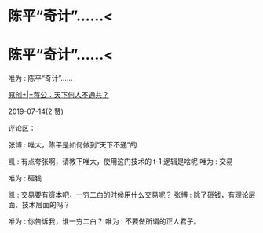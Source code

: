 # 陈平“奇计”……<

# 陈平“奇计”……<

唯为 : 陈平“奇计”……

[原创](https://mp.weixin.qq.com/s/Yo6yOu9Y7Y1_8-aTsy4BgQ)[+|+](https://mp.weixin.qq.com/s/Yo6yOu9Y7Y1_8-aTsy4BgQ)[蒋公：天下何人不通共？](https://mp.weixin.qq.com/s/Yo6yOu9Y7Y1_8-aTsy4BgQ)

2019-07-14(2 赞)

评论区：

张博 : 唯大，陈平是如何做到“天下不通”的

凯 : 有点夸张啊，请教下唯大，使用这门技术的 t-1 逻辑是啥呢 唯为 : 交易

唯为 : 砸钱

凯 : 交易要有资本吧，一穷二白的时候用什么交易呢？ 张博 : 除了砸钱，有理论层面、技术层面的吗？

唯为 : 你告诉我，谁一穷二白？ 唯为 : 不要做所谓的正人君子。